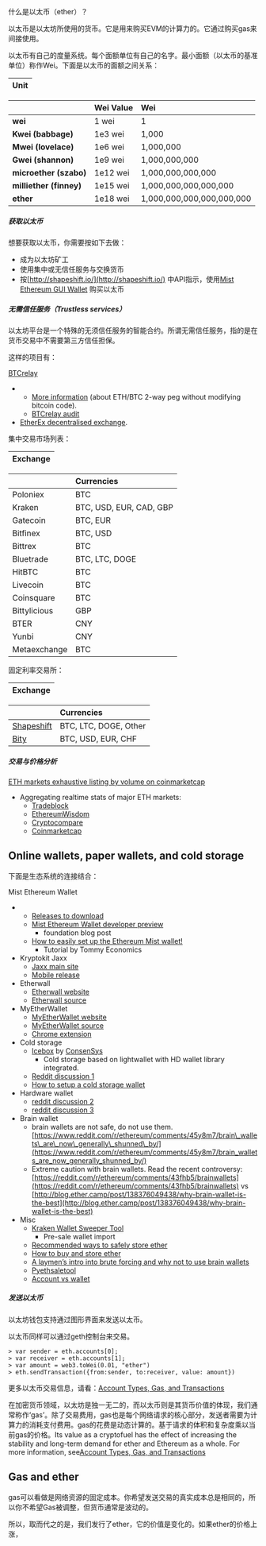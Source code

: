 什么是以太币（ether）？

以太币是以太坊所使用的货币。它是用来购买EVM的计算力的。它通过购买gas来间接使用。

以太币有自己的度量系统。每个面额单位有自己的名字。最小面额（以太币的基准单位）称作Wei。下面是以太币的面额之间关系：

| Unit |
| :--- |


|  | Wei Value | Wei |
| :--- | :--- | :--- |
| **wei** | 1 wei | 1 |
| **Kwei \(babbage\)** | 1e3 wei | 1,000 |
| **Mwei \(lovelace\)** | 1e6 wei | 1,000,000 |
| **Gwei \(shannon\)** | 1e9 wei | 1,000,000,000 |
| **microether \(szabo\)** | 1e12 wei | 1,000,000,000,000 |
| **milliether \(finney\)** | 1e15 wei | 1,000,000,000,000,000 |
| **ether** | 1e18 wei | 1,000,000,000,000,000,000 |

##### 获取以太币

想要获取以太币，你需要按如下去做：

* 成为以太坊矿工
* 使用集中或无信任服务与交换货币
* 按[http://shapeshift.io/](http://shapeshift.io/) 中API指示，使用[Mist Ethereum GUI Wallet](https://github.com/ethereum/mist/releases) 购买以太币

##### 无需信任服务（Trustless services）

以太坊平台是一个特殊的无须信任服务的智能合约。所谓无需信任服务，指的是在货币交易中不需要第三方信任担保。

这样的项目有：

[BTCrelay](http://btcrelay.org/)

* * [More information](https://medium.com/@ConsenSys/taking-stock-bitcoin-and-ethereum-4382f0a2f17)
    \(about ETH/BTC 2-way peg without modifying bitcoin code\).
  * [BTCrelay audit](http://martin.swende.se/blog/BTCRelay-Auditing.html)
* [EtherEx decentralised exchange](https://etherex.org/).

集中交易市场列表：

| Exchange |
| :--- |


|  | Currencies |
| :--- | :--- |
| Poloniex | BTC |
| Kraken | BTC, USD, EUR, CAD, GBP |
| Gatecoin | BTC, EUR |
| Bitfinex | BTC, USD |
| Bittrex | BTC |
| Bluetrade | BTC, LTC, DOGE |
| HitBTC | BTC |
| Livecoin | BTC |
| Coinsquare | BTC |
| Bittylicious | GBP |
| BTER | CNY |
| Yunbi | CNY |
| Metaexchange | BTC |

固定利率交易所：

| Exchange |
| :--- |


|  | Currencies |
| :--- | :--- |
| [Shapeshift](http://www.ethdocs.org/en/latest/shapeshift.io) | BTC, LTC, DOGE, Other |
| [Bity](https://bity.com/) | BTC, USD, EUR, CHF |

##### 交易与价格分析

[ETH markets exhaustive listing by volume on coinmarketcap](https://coinmarketcap.com/currencies/ethereum/#markets)

* Aggregating realtime stats of major ETH markets:
  * [Tradeblock](https://tradeblock.com/ethereum)
  * [EthereumWisdom](http://ethereumwisdom.com/)
  * [Cryptocompare](https://www.cryptocompare.com/coins/eth/overview)
  * [Coinmarketcap](https://coinmarketcap.com/currencies/ethereum/)

## Online wallets, paper wallets, and cold storage

下面是生态系统的连接结合：

Mist Ethereum Wallet

* * [Releases to download](https://github.com/ethereum/mist/releases)
  * [Mist Ethereum Wallet developer preview](https://blog.ethereum.org/2015/09/16/ethereum-wallet-developer-preview/)
    * foundation blog post
  * [How to easily set up the Ethereum Mist wallet!](https://www.youtube.com/watch?v=Z6lE0Ctaeqs)
    * Tutorial by Tommy Economics
* Kryptokit Jaxx
  * [Jaxx main site](http://jaxx.io/)
  * [Mobile release](http://favs.pw/first-ethereum-mobile-app-released/#.VsHn_PGPL5c)
* Etherwall
  * [Etherwall website](http://www.etherwall.com/)
  * [Etherwall source](https://github.com/almindor/etherwall)
* MyEtherWallet
  * [MyEtherWallet website](https://www.myetherwallet.com/)
  * [MyEtherWallet source](https://github.com/kvhnuke/etherwallet/)
  * [Chrome extension](http://sebfor.com/myetherwallet-chrome-extension-release/)
* Cold storage
  * [Icebox](https://github.com/ConsenSys/icebox)
    by
    [ConsenSys](https://consensys.net/)
    * Cold storage based on lightwallet with HD wallet library integrated.
  * [Reddit discussion 1](https://www.reddit.com/r/ethereum/comments/45uvmy/offline_cold_storage_question/offline_cold_storage_question)
  * [How to setup a cold storage wallet](https://www.reddit.com/r/ethereum/comments/48wfbv/eli5_how_to_setup_a_cold_storage_wallet_as/)
* Hardware wallet
  * [reddit discussion 2](https://www.reddit.com/r/ethereum/comments/45siaq/hardware_wallet/)
  * [reddit discussion 3](https://www.reddit.com/r/ethereum/comments/4521o4/crowdfunding_ethereum_hardware_cold_storage_wallet/)
* Brain wallet
  * brain wallets are not safe, do not use them.
    [https://www.reddit.com/r/ethereum/comments/45y8m7/brain\_wallets\_are\_now\_generally\_shunned\_by/](https://www.reddit.com/r/ethereum/comments/45y8m7/brain_wallets_are_now_generally_shunned_by/)
  * Extreme caution with brain wallets. Read the recent controversy:
    [https://reddit.com/r/ethereum/comments/43fhb5/brainwallets](https://reddit.com/r/ethereum/comments/43fhb5/brainwallets)
    vs
    [http://blog.ether.camp/post/138376049438/why-brain-wallet-is-the-best](http://blog.ether.camp/post/138376049438/why-brain-wallet-is-the-best)
* Misc
  * [Kraken Wallet Sweeper Tool](https://www.kraken.com/ether)
    * Pre-sale wallet import
  * [Recommended ways to safely store ether](http://ethereum.stackexchange.com/questions/1239/what-is-the-recommended-way-to-safely-store-ether)
  * [How to buy and store ether](http://sebfor.com/how-to-buy-and-store-ether/)
  * [A laymen’s intro into brute forcing and why not to use brain wallets](http://www.fastcompany.com/3056651/researchers-find-a-crack-that-drains-supposedly-secure-bitcoin-wallets)
  * [Pyethsaletool](https://github.com/ethereum/pyethsaletool/blob/master/README.md)
  * [Account vs wallet](https://www.reddit.com/r/ethereum/comments/47j3r5/eli5_accounts_vs_wallet_contracts_on_mist/)

##### 发送以太币

以太坊钱包支持通过图形界面来发送以太币。

以太币同样可以通过geth控制台来交易。

```
> var sender = eth.accounts[0];
> var receiver = eth.accounts[1];
> var amount = web3.toWei(0.01, "ether")
> eth.sendTransaction({from:sender, to:receiver, value: amount})
```

更多以太币交易信息，请看：[Account Types, Gas, and Transactions](http://www.ethdocs.org/en/latest/contracts-and-transactions/account-types-gas-and-transactions.html#account-types-gas-and-transactions)

在加密货币领域，以太坊是独一无二的，而以太币则是其货币价值的体现，我们通常称作‘gas’。除了交易费用，gas也是每个网络请求的核心部分，发送者需要为计算力的消耗支付费用。gas的花费是动态计算的。基于请求的体积和复杂度乘以当前gas的价格。Its value as a cryptofuel has the effect of increasing the stability and long-term demand for ether and Ethereum as a whole. For more information, see[Account Types, Gas, and Transactions](http://www.ethdocs.org/en/latest/contracts-and-transactions/account-types-gas-and-transactions.html#account-types-gas-and-transactions)

## Gas and ether

gas可以看做是网络资源的固定成本。你希望发送交易的真实成本总是相同的，所以你不希望Gas被调整，但货币通常是波动的。

所以，取而代之的是，我们发行了ether，它的价值是变化的。如果ether的价格上涨，

























